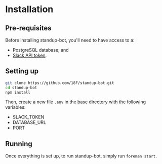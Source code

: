 # Installation

## Pre-requisites

Before installing standup-bot, you'll need to have access to a:

* PostgreSQL database; and
* [Slack API token]().

## Setting up

``` bash
git clone https://github.com/18F/standup-bot.git
cd standup-bot
npm install
```

Then, create a new file `.env` in the base directory with the following variables:

* SLACK_TOKEN
* DATABASE_URL
* PORT

## Running

Once everything is set up, to run standup-bot, simply run `foreman start`.
